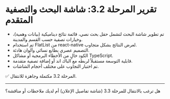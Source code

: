 # تقرير المرحلة 3.2: شاشة البحث والتصفية المتقدم

- تم تطوير شاشة البحث لتشمل حقل بحث نصي، قائمة نتائج ديناميكية (بيانات وهمية)، وخيارات تصفية حسب القسم والمدينة.
- تم استخدام FlatList من react-native لعرض النتائج بشكل متجاوب.
- التصميم عصري بطابع نسائي وألوان هادئة.
- الكود خالٍ من الأخطاء البرمجية أو مشاكل TypeScript.
- قابلية التوسعة مستقبلاً لربطه مع الباك اند أو إضافة تصفية متقدمة.
- تم اختبار التجاوب على مختلف أحجام الشاشات.

✅ المرحلة 3.2 مكتملة وجاهزة للانتقال.

---

هل ترغب بالانتقال للمرحلة 3.3 (شاشة تفاصيل الإعلان) أم لديك ملاحظات أو مناقشة؟